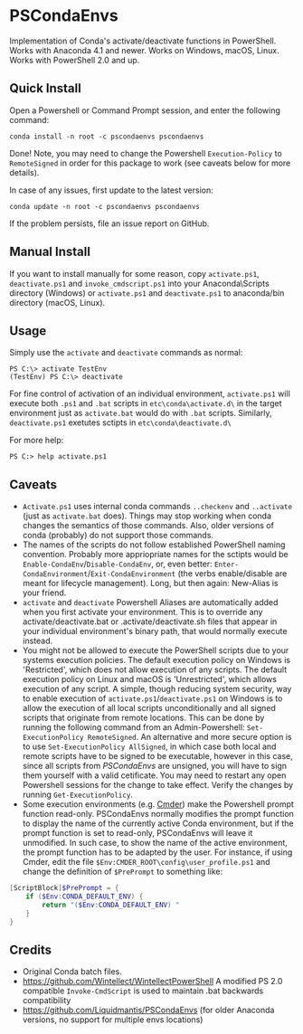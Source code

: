 # PSCondaEnvs

Implementation of Conda's activate/deactivate functions in PowerShell.
Works with Anaconda 4.1 and newer.
Works on Windows, macOS, Linux.
Works with PowerShell 2.0 and up.

## Quick Install

Open a Powershell or Command Prompt session, and enter the following command:
```
conda install -n root -c pscondaenvs pscondaenvs
```

Done! Note, you may need to change the Powershell `Execution-Policy` to `RemoteSigned` in order for this package to work (see caveats below for more details).

In case of any issues, first update to the latest version:
```
conda update -n root -c pscondaenvs pscondaenvs
```

If the problem persists, file an issue report on GitHub.

## Manual Install

If you want to install manually for some reason, copy `activate.ps1`, `deactivate.ps1` and `invoke_cmdscript.ps1` into your Anaconda\Scripts directory (Windows) or `activate.ps1` and `deactivate.ps1` to anaconda/bin directory (macOS, Linux).

## Usage

Simply use the `activate` and `deactivate` commands as normal:
```
PS C:\> activate TestEnv
(TestEnv) PS C:\> deactivate
```

For fine control of activation of an individual environment, `activate.ps1` will execute both `.ps1` and `.bat` scripts in `etc\conda\activate.d\` in the target environment just as `activate.bat` would do with `.bat` scripts.
Similarly, `deactivate.ps1` exetutes sctipts in `etc\conda\deactivate.d\`

For more help:
```
PS C:> help activate.ps1
```

## Caveats

* `Activate.ps1` uses internal conda commands `..checkenv` and `..activate` (just as `activate.bat` does). Things may stop working when conda changes the semantics of those commands. Also, older versions of conda (probably) do not support those commands.
* The names of the scripts do not follow established PowerShell naming convention. Probably more appriopriate names for the sctipts would be `Enable-CondaEnv`/`Disable-CondaEnv`, or, even better: `Enter-CondaEnvironment`/`Exit-CondaEnvironment` (the verbs enable/disable are meant for lifecycle management). Long, but then again: New-Alias is your friend.
* `activate` and `deactivate` Powershell Aliases are automatically added when you first activate your environment.  This is to override any activate/deactivate.bat or .activate/deactivate.sh files that appear in your individual environment's binary path, that would normally execute instead.
* You might not be allowed to execute the PowerShell scripts due to your systems execution policies. The default execution policy on Windows is 'Restricted', which does not allow execution of any scripts. The default execution policy on Linux and macOS is 'Unrestricted', which allows execution of any script. A simple, though reducing system security, way to enable execution of `activate.ps1`/`deactivate.ps1` on Windows is to allow the execution of all local scripts unconditionally and all signed scripts that originate from remote locations. This can be done by running the following command from an Admin-Powershell: `Set-ExecutionPolicy RemoteSigned`. An alternative and more secure option is to use `Set-ExecutionPolicy AllSigned`, in which case both local and remote scripts have to be signed to be executable, however in this case, since all scripts from *PSCondaEnvs* are unsigned, you will have to sign them yourself with a valid cetificate. You may need to restart any open Powershell sessions for the change to take effect. Verify the changes by running `Get-ExecutionPolicy`.
* Some execution environments (e.g. [Cmder](http://cmder.net/)) make the Powershell prompt function read-only. PSCondaEnvs normally modifies the prompt function to display the name of the currently active Conda environment, but if the prompt function is set to read-only, PSCondaEnvs will leave it unmodified. In such case, to show the name of the active environment, the prompt function has to be adapted by the user. For instance, if using Cmder, edit the file `$Env:CMDER_ROOT\config\user_profile.ps1` and change the definition of `$PrePrompt` to something like:
```Powershell
[ScriptBlock]$PrePrompt = {
    if ($Env:CONDA_DEFAULT_ENV) {
        return "($Env:CONDA_DEFAULT_ENV) "
    }
}
```

## Credits

* Original Conda batch files.
* <https://github.com/Wintellect/WintellectPowerShell> A modified PS 2.0 compatible `Invoke-CmdScript` is used to maintain .bat backwards compatibility
* <https://github.com/Liquidmantis/PSCondaEnvs> (for older Anaconda versions, no support for multiple envs locations)

